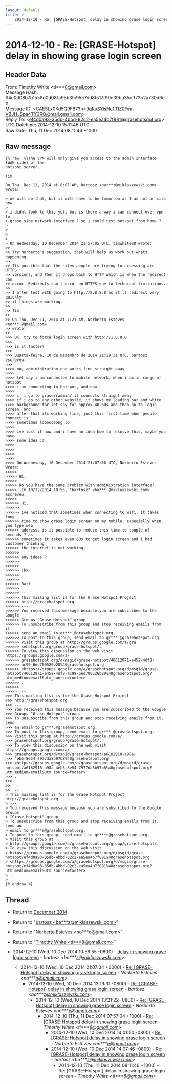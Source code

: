 ```yaml
---
layout: default
title: >
    2014-12-10 - Re: [GRASE-Hotspot] delay in showing grase login screen
---
```


# 2014-12-10 - Re: [GRASE-Hotspot] delay in showing grase login screen

## Header Data

From: Timothy White \<ti***8@gmail.com\><br>
Message Hash: ff4e0d08b7b1b58d0d081a95b3fc9557dd8f517f90e39ba35eff73b2a730d6eb<br>
Message ID: \<CAESLx0Kd5Q9F873n=9qRuSYisNu1R1Z0Fva-VBJHJSpa4TY3RQ@mail.gmail.com\><br>
Reply To: \<ef4d0a93-35db-4bbd-82c2-ea5ea4b7f881@grasehotspot.org\><br>
UTC Datetime: 2014-12-10 15:11:46 UTC<br>
Raw Date: Thu, 11 Dec 2014 08:11:46 +1000<br>

## Raw message

```
{% raw  %}The VPN will only give you access to the admin interface (WAN side) of the
hotspot server.

Tim

On Thu, Dec 11, 2014 at 8:07 AM, bartosz <ba***z@miklaszewski.com> wrote:

> ok will do that, but it will have to be tomorrow as I am not on site now
>
> i didnt look to this yet, but is there a way i can connect over vpn to
> grase side network interface ? so i could test hotspot from home ?
>
>
>
>
> On Wednesday, 10 December 2014 21:57:05 UTC, timwhite88 wrote:
>>
>> Try Norberto's suggestion, that will help us work out whats happening.
>>
>> Its possible that the sites people are trying to accessing are HTTPS
>> versions, and then it drops back to HTTP which is when the redirect can
>> occur. Redirects can't occur on HTTPS due to technical limitations.
>>
>> I often test with going to http://8.8.8.8 as it'll redirect very quickly
>> if things are working.
>>
>> Tim
>>
>> On Thu, Dec 11, 2014 at 7:21 AM, Norberto Esteves <no***.@gmail.com>
>> wrote:
>>
>>> OK, try to force login screen with http://1.0.0.0
>>>
>>> is it faster?
>>>
>>> Quarta-feira, 10 de Dezembro de 2014 21:19:31 UTC, bartosz escreveu:
>>>
>>>> no, administration one works fine straight away
>>>>
>>>> let say i am connected to mobile network, when i am in range of hotspot
>>>> i am connecting to hotspot, and now:
>>>>
>>>> if i go to grase/radmin/ it connects straight away
>>>> if i go to any other website, it shows me loading bar and white
>>>> background for let say for approx 40-60s and then go to login screen, and
>>>> after that its working fine, just this first time when people connect is
>>>> sometimes looooooong :o
>>>>
>>>> ive lost it now and i have no idea how to resolve this, maybe you have
>>>> some idea :o
>>>>
>>>>
>>>>
>>>>
>>>> On Wednesday, 10 December 2014 21:07:36 UTC, Norberto Esteves wrote:
>>>>>
>>>>> Hi,
>>>>>
>>>>> Do you have the same problem with administration interface?
>>>>>  Em 10/12/2014 18:56, "bartosz" <ba***.@miklaszewski.com> escreveu:
>>>>>
>>>>>> Hi,
>>>>>>
>>>>>> ive noticed that sometimes when connecting to wifi, it takes long
>>>>>> time to show grase login screen on my mobile, especially when you type web
>>>>>> address, is it possible to reduce this time to couple of seconds ? as
>>>>>> sometimes it takes even 60s to get login screen and I had customer thinking
>>>>>> the internet is not working.
>>>>>>
>>>>>> any ideas ?
>>>>>>
>>>>>>
>>>>>> Thx
>>>>>>
>>>>>>
>>>>>> Bart
>>>>>>
>>>>>> --
>>>>>> This mailing list is for the Grase Hotspot Project
>>>>>> http://grasehotspot.org
>>>>>> ---
>>>>>> You received this message because you are subscribed to the Google
>>>>>> Groups "Grase Hotspot" group.
>>>>>> To unsubscribe from this group and stop receiving emails from it,
>>>>>> send an email to gr***.@grasehotspot.org.
>>>>>> To post to this group, send email to gr***.@grasehotspot.org.
>>>>>> Visit this group at http://groups.google.com/a/gra
>>>>>> sehotspot.org/group/grase-hotspot/.
>>>>>> To view this discussion on the web visit https://groups.google.com/a/
>>>>>> grasehotspot.org/d/msgid/grase-hotspot/40612971-e452-4df8-
>>>>>> ac99-6ed700526b20%40grasehotspot.org
>>>>>> <https://groups.google.com/a/grasehotspot.org/d/msgid/grase-hotspot/40612971-e452-4df8-ac99-6ed700526b20%40grasehotspot.org?utm_medium=email&utm_source=footer>
>>>>>> .
>>>>>>
>>>>>  --
>>> This mailing list is for the Grase Hotspot Project
>>> http://grasehotspot.org
>>> ---
>>> You received this message because you are subscribed to the Google
>>> Groups "Grase Hotspot" group.
>>> To unsubscribe from this group and stop receiving emails from it, send
>>> an email to gr***.@grasehotspot.org.
>>> To post to this group, send email to gr***.@grasehotspot.org.
>>> Visit this group at http://groups.google.com/a/
>>> grasehotspot.org/group/grase-hotspot/.
>>> To view this discussion on the web visit https://groups.google.com/a/
>>> grasehotspot.org/d/msgid/grase-hotspot/a6182918-a98a-
>>> 4eb5-8e54-7977da8b97b8%40grasehotspot.org
>>> <https://groups.google.com/a/grasehotspot.org/d/msgid/grase-hotspot/a6182918-a98a-4eb5-8e54-7977da8b97b8%40grasehotspot.org?utm_medium=email&utm_source=footer>
>>> .
>>>
>>
>>  --
> This mailing list is for the Grase Hotspot Project http://grasehotspot.org
> ---
> You received this message because you are subscribed to the Google Groups
> "Grase Hotspot" group.
> To unsubscribe from this group and stop receiving emails from it, send an
> email to gr***e@grasehotspot.org.
> To post to this group, send email to gr***t@grasehotspot.org.
> Visit this group at
> http://groups.google.com/a/grasehotspot.org/group/grase-hotspot/.
> To view this discussion on the web visit
> https://groups.google.com/a/grasehotspot.org/d/msgid/grase-hotspot/ef4d0a93-35db-4bbd-82c2-ea5ea4b7f881%40grasehotspot.org
> <https://groups.google.com/a/grasehotspot.org/d/msgid/grase-hotspot/ef4d0a93-35db-4bbd-82c2-ea5ea4b7f881%40grasehotspot.org?utm_medium=email&utm_source=footer>
> .
>
{% endraw %}
```

## Thread

+ Return to [December 2014](/archive/2014/12)

+ Return to "[bartosz <ba***z<span>@</span>miklaszewski.com>](/authors/ba___z_at_miklaszewski_com)"
+ Return to "[Norberto Esteves <no***e<span>@</span>gmail.com>](/authors/no___e_at_gmail_com)"
+ Return to "[Timothy White <ti***8<span>@</span>gmail.com>](/authors/ti___8_at_gmail_com)"

+ 2014-12-10 (Wed, 10 Dec 2014 10:56:55 -0800) - [delay in showing grase login screen](/archive/2014/12/f06d2ac7fdc7443c98ddc7415de0526319f5302dad03c475720a955181c96e92) - _bartosz \<ba***z@miklaszewski.com\>_
  + 2014-12-10 (Wed, 10 Dec 2014 21:07:34 +0000) - [Re: [GRASE-Hotspot] delay in showing grase login screen](/archive/2014/12/05dcd4cbc990da862da8d655c872297d5587373ad82a0de2ba1743e758c1da62) - _Norberto Esteves \<no***e@gmail.com\>_
    + 2014-12-10 (Wed, 10 Dec 2014 13:19:31 -0800) - [Re: [GRASE-Hotspot] delay in showing grase login screen](/archive/2014/12/5dd93c0a6c26bbb6cd5b2c20cf4a5cfb9f78cb1093aee6e0fc39849aaf74c303) - _bartosz \<ba***z@miklaszewski.com\>_
      + 2014-12-10 (Wed, 10 Dec 2014 13:21:22 -0800) - [Re: [GRASE-Hotspot] delay in showing grase login screen](/archive/2014/12/fc4c192feec91fa4ed394e3b96ca7b418e9779f58841c678a872d93dc4f0e55a) - _Norberto Esteves \<no***e@gmail.com\>_
        + 2014-12-10 (Thu, 11 Dec 2014 07:57:04 +1000) - [Re: [GRASE-Hotspot] delay in showing grase login screen](/archive/2014/12/998267af81a8319c6ab7b240374a8a51d6808816eb22324b35aa74fe9b7f58a7) - _Timothy White \<ti***8@gmail.com\>_
          + 2014-12-10 (Wed, 10 Dec 2014 14:01:50 -0800) - [Re: [GRASE-Hotspot] delay in showing grase login screen](/archive/2014/12/2049b1cdc232f832a58f093905026d235843caf6f618820a2e13c0a513220231) - _Norberto Esteves \<no***e@gmail.com\>_
          + 2014-12-10 (Wed, 10 Dec 2014 14:07:46 -0800) - [Re: [GRASE-Hotspot] delay in showing grase login screen](/archive/2014/12/9ffe52b652587eb1c19c5c2e063f8d6e4da2741b0739d106341d68630810d5bb) - _bartosz \<ba***z@miklaszewski.com\>_
            + 2014-12-10 (Thu, 11 Dec 2014 08:11:46 +1000) - Re: [GRASE-Hotspot] delay in showing grase login screen - _Timothy White \<ti***8@gmail.com\>_

